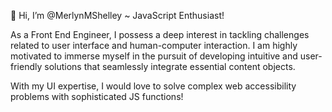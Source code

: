 👋 Hi, I’m @MerlynMShelley ~ JavaScript Enthusiast!

As a Front End Engineer, I possess a deep interest in tackling challenges related to user interface and human-computer interaction. I am highly motivated to immerse myself in the pursuit of developing intuitive and user-friendly solutions that seamlessly integrate essential content objects.


With my UI expertise, I would love to solve complex web accessibility problems with sophisticated JS functions! 

<!---
MerlynMShelley/MerlynMShelley is a ✨ special ✨ repository because its `README.md` (this file) appears on your GitHub profile.
You can click the Preview link to take a look at your changes.
--->
